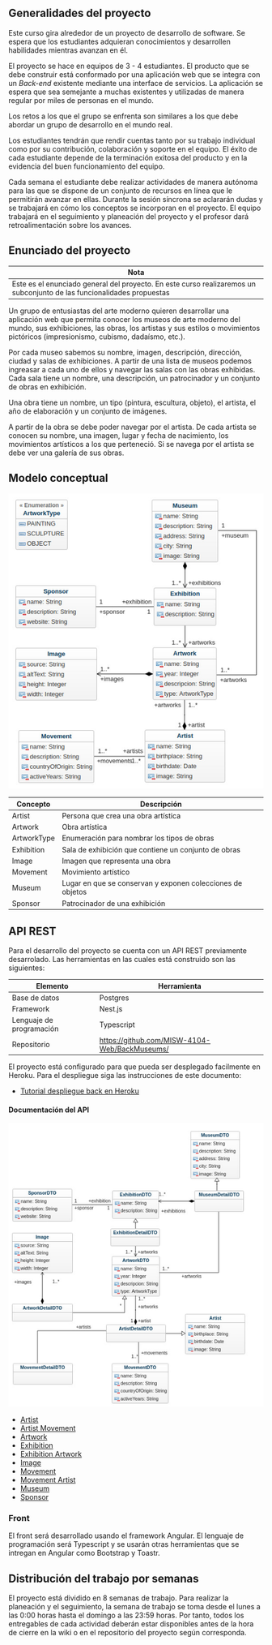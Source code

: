 ## Generalidades del proyecto

Este curso gira alrededor de un proyecto de desarrollo de software. Se espera que los estudiantes adquieran conocimientos y desarrollen habilidades mientras avanzan en él.

El proyecto se hace en equipos de 3 - 4 estudiantes. El producto que se debe construir está conformado por una aplicación web que se integra con un _Back-end_ existente mediante una interface de servicios. La aplicación se espera que sea semejante a muchas existentes y utilizadas de manera regular por miles de personas en el mundo.

Los retos a los que el grupo se enfrenta son similares a los que debe abordar un grupo de desarrollo en el mundo real.

Los estudiantes tendrán que rendir cuentas tanto por su trabajo individual como por su contribución, colaboración y soporte en el equipo. El éxito de cada estudiante depende de la terminación exitosa del producto y en la evidencia del buen funcionamiento del equipo.

Cada semana el estudiante debe realizar actividades de manera autónoma para las que se dispone de un conjunto de recursos en línea que le permitirán avanzar en ellas. Durante la sesión síncrona se aclararán dudas y se trabajará en cómo los conceptos se incorporan en el proyecto. El equipo trabajará en el seguimiento y planeación del proyecto y el profesor dará retroalimentación sobre los avances.

## Enunciado del proyecto

| Nota                                                                                                                   |
| ---------------------------------------------------------------------------------------------------------------------- |
| Este es el enunciado general del proyecto. En este curso realizaremos un subconjunto de las funcionalidades propuestas |

Un grupo de entusiastas del arte moderno quieren desarrollar una aplicación web que permita conocer los museos de arte moderno del mundo, sus exhibiciones, las obras, los artistas y sus estilos o movimientos pictóricos (impresionismo, cubismo, dadaísmo, etc.).

Por cada museo sabemos su nombre, imagen, descripción, dirección, ciudad y salas de exhibiciones. A partir de una lista de museos podemos ingreasar a cada uno de ellos y navegar las salas con las obras exhibidas. Cada sala tiene un nombre, una descripción, un patrocinador y un conjunto de obras en exhibición.

Una obra tiene un nombre, un tipo (pintura, escultura, objeto), el artista, el año de elaboración y un conjunto de imágenes.

A partir de la obra se debe poder navegar por el artista. De cada artista se conocen su nombre, una imagen, lugar y fecha de nacimiento, los movimientos artísticos a los que perteneció. Si se navega por el artista se debe ver una galería de sus obras.

## Modelo conceptual

![](./assets/images/conceptualModel.jpg)

| Concepto    | Descripción                                                |
| ----------- | ---------------------------------------------------------- |
| Artist      | Persona que crea una obra artística                        |
| Artwork     | Obra artística                                             |
| ArtworkType | Enumeración para nombrar los tipos de obras                |
| Exhibition  | Sala de exhibición que contiene un conjunto de obras       |
| Image       | Imagen que representa una obra                             |
| Movement    | Movimiento artístico                                       |
| Museum      | Lugar en que se conservan y exponen colecciones de objetos |
| Sponsor     | Patrocinador de una exhibición                             |

## API REST

Para el desarrollo del proyecto se cuenta con un API REST previamente desarrolado. Las herramientas en las cuales está construido son las siguientes:

| Elemento                 | Herramienta                                   |
| ------------------------ | --------------------------------------------- |
| Base de datos            | Postgres                                      |
| Framework                | Nest.js                                       |
| Lenguaje de programación | Typescript                                    |
| Repositorio              | https://github.com/MISW-4104-Web/BackMuseums/ |

El proyecto está configurado para que pueda ser desplegado facilmente en Heroku. Para el despliegue siga las instrucciones de este documento:

- [Tutorial despliegue back en Heroku](https://misovirtual.virtual.uniandes.edu.co/codelabs/DespliegueHeroku/index.html#1)

#### Documentación del API

![](./assets/images/dtoModel.jpg)

- [Artist]()
- [Artist Movement]()
- [Artwork]()
- [Exhibition]()
- [Exhibition Artwork]()
- [Image]()
- [Movement]()
- [Movement Artist]()
- [Museum]()
- [Sponsor]()

### Front

El front será desarrollado usando el framework Angular. El lenguaje de programación será Typescript y se usarán otras herramientas que se intregan en Angular como Bootstrap y Toastr.

## Distribución del trabajo por semanas

El proyecto está dividido en 8 semanas de trabajo. Para realizar la planeación y el seguimiento, la semana de trabajo se toma desde el lunes a las 0:00 horas hasta el domingo a las 23:59 horas. Por tanto, todos los entregables de cada actividad deberán estar disponibles antes de la hora de cierre en la wiki o en el repositorio del proyecto según corresponda.

